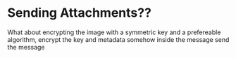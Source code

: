 # Sending Attachments??

What about encrypting the image with a symmetric key and a prefereable algorithm,
encrypt the key and metadata somehow inside the message
send the message